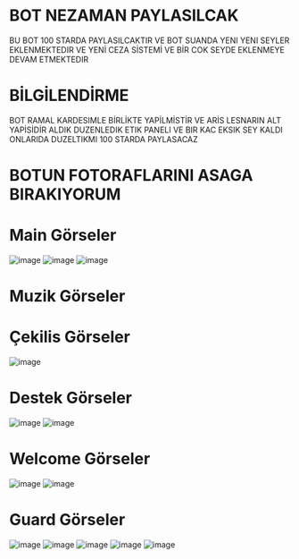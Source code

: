 # BOT NEZAMAN PAYLASILCAK
BU BOT 100 STARDA PAYLASILCAKTIR VE BOT SUANDA YENI YENI SEYLER EKLENMEKTEDIR  VE YENİ CEZA SİSTEMİ VE BİR COK SEYDE EKLENMEYE DEVAM ETMEKTEDIR

# BİLGİLENDİRME
BOT RAMAL KARDESIMLE BİRLİKTE YAPİLMİSTİR VE ARİS LESNARIN ALT YAPİSİDİR ALDIK DUZENLEDIK ETIK PANELI VE BIR KAC EKSIK SEY KALDI ONLARIDA DUZELTIKMI 100 STARDA PAYLASACAZ

# BOTUN FOTORAFLARINI ASAGA BIRAKIYORUM

# Main Görseler
![image](https://media.discordapp.net/attachments/1008848052263583935/1105967330208534628/image.png?width=412&height=462)
![image](https://cdn.discordapp.com/attachments/1085285812993794140/1105584129321476196/image.png)
![image](https://cdn.discordapp.com/attachments/1096044383222116362/1107081320238162021/image.png)
# Muzik Görseler

# Çekilis Görseler
![image](https://cdn.discordapp.com/attachments/1085285812993794140/1105583575589462096/image.png)

# Destek Görseler
![image](https://cdn.discordapp.com/attachments/1085285812993794140/1105583348165906563/image.png)
![image](https://cdn.discordapp.com/attachments/1085285812993794140/1105583423638225006/image.png)

# Welcome Görseler
![image](https://cdn.discordapp.com/attachments/1085285812993794140/1105583162718945432/image.png)
![image](https://cdn.discordapp.com/attachments/1085285812993794140/1105583222932394175/image.png)

# Guard Görseler
![image](https://cdn.discordapp.com/attachments/1085285812993794140/1105582817934590072/image.png)
![image](https://cdn.discordapp.com/attachments/1095801704953430110/1105581997365141514/image.png)
![image](https://cdn.discordapp.com/attachments/1095801704953430110/1105582038066679868/image.png)
![image](https://cdn.discordapp.com/attachments/1085285812993794140/1105582615169355776/image.png)
![image](https://cdn.discordapp.com/attachments/1085285812993794140/1105582644630130688/image.png)
